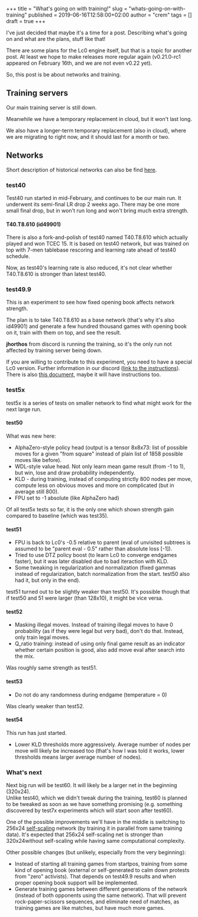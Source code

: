 +++
title = "What's going on with training!"
slug = "whats-going-on-with-training"
published = 2019-06-16T12:58:00+02:00
author = "crem"
tags = []
draft = true
+++

I've just decided that maybe it's a time for a post. Describing what's going
on and what are the plans, stuff like that!

There are some plans for the Lc0 engine itself, but that is a topic for
another post. At least we hope to make releases more regular again
(v0.21.0-rc1 appeared on February 16th, and we are not even v0.22 yet).

So, this post is be about networks and training.

## Training servers

Our main training server is still down.

Meanwhile we have a temporary replacement in cloud, but it won't last long.

We also have a longer-term temporary replacement (also in cloud), where we are
migrating to right now, and it should last for a month or two.

## Networks

Short description of historical networks can also be find
[here](https://github.com/LeelaChessZero/lc0/wiki/Project-History).

### test40

Test40 run started in mid-February, and continues to be our main run. It
underwent its semi-final LR drop 2 weeks ago. There may be one more small
final drop, but in won't run long and won't bring much extra strength.

####  **T40.T8.610 (id49901)**

There is also a fork-and-polish of test40 named T40.T8.610 which actually
played and won TCEC 15. It is based on test40 network, but was trained on top
with 7-men tablebase rescoring and learning rate ahead of test40 schedule.

Now, as test40's learning rate is also reduced, it's not clear whether
T40.T8.610 is stronger than latest test40.

### test49.9

This is an experiment to see how fixed opening book affects network strength.

The plan is to take T40.T8.610 as a base network (that's why it's also
id49901) and generate a few hundred thousand games with opening book on it,
train with them on top, and see the result.

 **jhorthos** from discord is running the training, so it's the only run not
affected by training server being down.

If you are willing to contribute to this experiment, you need to have a
special Lc0 version. Further information in our discord ([link to the
instructions](https://discordapp.com/channels/425419482568196106/445928688115122176/589323938010759168)).
There is also [this document](http://lc0.org/test49.9), maybe it will have
instructions too.

### test5x

test5x is a series of tests on smaller network to find what might work for the
next large run.

#### test50

What was new here:

  * AlphaZero-style policy head (output is a tensor 8x8x73: list of possible 
moves for a given "from square" instead of plain list of 1858 possible moves 
like before).
  * WDL-style value head. Not only learn mean game result (from -1 to 1), but 
win, lose and draw probability independently.
  * KLD - during training, instead of computing strictly 800 nodes per move, 
compute less on obvious moves and more on complicated (but in average still 
800).
  * FPU set to -1 absolute (like AlphaZero had)

Of all test5x tests so far, it is the only one which shown strength gain
compared to baseline (which was test35).

#### test51

  * FPU is back to Lc0's -0.5 relative to parent (eval of unvisited subtrees is 
assumed to be "parent eval - 0.5" rather than absolute loss [-1]).
  * Tried to use DTZ policy boost (to learn Lc0 to converge endgames faster), 
but it was later disabled due to bad iteraction with KLD.
  * Some tweaking in regularization and normalization (fixed gammas instead of 
regularization, batch normalization from the start. test50 also had it, but 
only in the end).

test51 turned out to be slightly weaker than test50. It's possible though that
if test50 and 51 were larger (than 128x10), it might be vice versa.

#### test52

  * Masking illegal moves. Instead of training illegal moves to have 0 
probability (as if they were legal but very bad), don't do that. Instead, only 
train legal moves.
  * Q_ratio training: instead of using only final game result as an indicator 
whether certain position is good, also add move eval after search into the mix.

Was roughly same strength as test51.

#### test53

  * Do not do any randomness during endgame (temperature = 0)

Was clearly weaker than test52.

#### test54

This run has just started.

  * Lower KLD thresholds more aggressively. Average number of nodes per move 
will likely be increased too (that's how I was told it works, lower thresholds 
means larger average number of nodes).

### What's next

Next big run will be test60. It will likely be a larger net in the beginning
(320x24).  
Unlike test40, which we didn't tweak during the training, test60 is planned to
be tweaked as soon as we have something promising (e.g. something discovered
by test7x experiments which will start soon after test60).

One of the possible improvements we'll have in the middle is switching to
256x24 [self-scaling](https://github.com/Cyanogenoid/lczero-training/wiki/Positive-results#self-scaling-httpsgithubcomcyanogenoidlczero-trainingtreeselfscale2)
network (by training it in parallel from same training data). It's expected that
256x24 self-scaling net is stronger than 320x24without self-scaling while having
same computational complexity.

Other possible changes (but unlikely, especially from the very beginning):

  * Instead of starting all training games from startpos, training from some 
kind of opening book (external or self-generated to calm down protests from 
"zero" activists). That depends on test49.9 results and when proper opening 
book support will be implemented.
  * Generate training games between different generations of the network 
(instead of both opponents using the same network). That will prevent 
rock-paper-scissors sequences, and eliminate need of matches, as training games 
are like matches, but have much more games.
